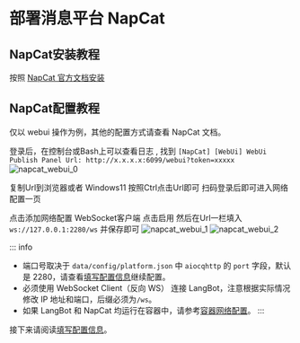 # 部署消息平台 NapCat

## NapCat安装教程

按照 [NapCat 官方文档安装](https://napcat.napneko.icu/guide/start-install)

## NapCat配置教程

仅以 webui 操作为例，其他的配置方式请查看 NapCat 文档。

登录后，在控制台或Bash上可以查看日志 , 找到 `[NapCat] [WebUi] WebUi Publish Panel Url: http://x.x.x.x:6099/webui?token=xxxxx ` 
![napcat_webui_0](/assets/image/napcat_webui_0.png)

复制Url到浏览器或者 Windows11 按照Ctrl点击Url即可 扫码登录后即可进入网络配置一页

点击添加网络配置 WebSocket客户端 点击启用 然后在Url一栏填入 `ws://127.0.0.1:2280/ws`  并保存即可
![napcat_webui_1](/assets/image/napcat_webui_1.png)
![napcat_webui_2](/assets/image/napcat_webui_2.png)

::: info
- 端口号取决于 `data/config/platform.json` 中 `aiocqhttp` 的 `port` 字段，默认是 2280，请查看[填写配置信息](/deploy/quick-config/config)继续配置。
- 必须使用 WebSocket Client（反向 WS） 连接 LangBot，注意根据实际情况修改 IP 地址和端口，后缀必须为`/ws`。  
- 如果 LangBot 和 NapCat 均运行在容器中，请参考[容器网络配置](/deploy/network-details)。
:::

接下来请阅读[填写配置信息](/deploy/quick-config/config)。
